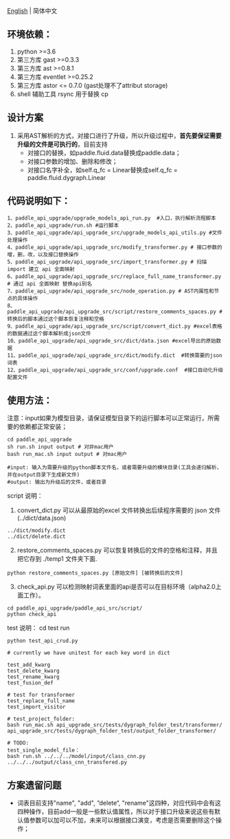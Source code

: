 [English](./README.en.md) | 简体中文

## 环境依赖：
1. python >=3.6
2. 第三方库 gast >=0.3.3
3. 第三方库 ast >=0.8.1
4. 第三方库 eventlet >=0.25.2
5. 第三方库 astor <= 0.7.0 (gast处理不了attribut storage)
6. shell 辅助工具 rsync 用于替换 cp

## 设计方案
1. 采用AST解析的方式，对接口进行了升级，所以升级过程中，**首先要保证需要升级的文件是可执行的**，目前支持  
	- 对接口的替换，如paddle.fluid.data替换成paddle.data；
	- 对接口参数的增加、删除和修改；
	- 对接口名字补全，如self.q_fc = Linear替换成self.q_fc = paddle.fluid.dygraph.Linear


## 代码说明如下：
```
1、paddle_api_upgrade/upgrade_models_api_run.py  #入口，执行解析流程脚本
2、paddle_api_upgrade/run.sh #运行脚本
3、paddle_api_upgrade/api_upgrade_src/upgrade_models_api_utils.py #文件处理操作
4、paddle_api_upgrade/api_upgrade_src/modify_transformer.py # 接口参数的增，删，改，以及接口替换操作
5、paddle_api_upgrade/api_upgrade_src/import_transformer.py # 扫描 import 建立 api 全面映射
6、paddle_api_upgrade/api_upgrade_src/replace_full_name_transformer.py # 通过 api 全面映射 替换api别名
7、paddle_api_upgrade/api_upgrade_src/node_operation.py # AST内属性和节点的具体操作
8、paddle_api_upgrade/api_upgrade_src/script/restore_comments_spaces.py #转换后的脚本通过这个脚本恢复注释和空格
9、paddle_api_upgrade/api_upgrade_src/script/convert_dict.py #excel表格的数据通过这个脚本解析成json文件
10、paddle_api_upgrade/api_upgrade_src/dict/data.json #excel导出的原始数据
11、paddle_api_upgrade/api_upgrade_src/dict/modify.dict  #转换需要的json词表
12、paddle_api_upgrade/api_upgrade_src/conf/upgrade.conf  #接口自动化升级配置文件
```
## 使用方法：
注意：input如果为模型目录，请保证模型目录下的运行脚本可以正常运行，所需要的依赖都正常安装；
```
cd paddle_api_upgrade
sh run.sh input output # 对非mac用户
bash run_mac.sh input output # 对mac用户

#input: 输入为需要升级的python脚本文件名，或者需要升级的模块目录(工具会递归解析，并在output目录下生成新文件)
#output: 输出为升级后的文件，或者目录
```

script 说明：
1. convert_dict.py 可以从最原始的excel 文件转换出后续程序需要的 json 文件 (../dict/data.json)
```
../dict/modify.dict
../dict/delete.dict
```
2. restore_comments_spaces.py 可以恢复转换后的文件的空格和注释，并且把它存到 ./temp1 文件夹下面.
```
python restore_comments_spaces.py [原始文件] [被转换后的文件]
```
3. check_api.py 可以检测映射词表里面的api是否可以在目标环境（alpha2.0上面工作）。
```
cd paddle_api_upgrade/paddle_api_src/script/
python check_api
```

test 说明： cd test run

	python test_api_crud.py

	# currently we have unitest for each key word in dict

	test_add_kwarg
	test_delete_kwarg
	test_rename_kwarg
	test_fusion_def

	# test for transformer
	test_replace_full_name
	test_import_visitor

	# test_project_folder:
	bash run_mac.sh api_upgrade_src/tests/dygraph_folder_test/transformer/ api_upgrade_src/tests/dygraph_folder_test/output_folder_transformer/

	# TODO:
	test_single_model_file：
	bash run.sh ../../../model/input/class_cnn.py ../../../output/class_cnn_transfered.py

## 方案遗留问题
- 词表目前支持"name",  "add",  “delete“,  "rename"这四种，对应代码中会有这四种操作，目前add一般是一些默认值属性，所以对于接口升级来说这些有默认值参数可以加可以不加，未来可以根据接口演变，考虑是否需要删除这个操作；
